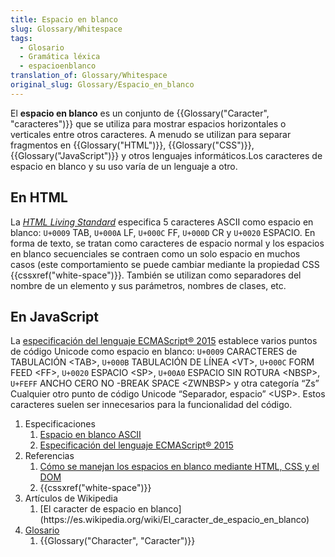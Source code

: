 ```yaml
---
title: Espacio en blanco
slug: Glossary/Whitespace
tags:
  - Glosario
  - Gramática léxica
  - espacioenblanco
translation_of: Glossary/Whitespace
original_slug: Glossary/Espacio_en_blanco
---
```


El **espacio en blanco** es un conjunto de {{Glossary("Caracter", "caracteres")}} que se utiliza para mostrar espacios horizontales o verticales entre otros caracteres. A menudo se utilizan para separar fragmentos en {{Glossary("HTML")}}, {{Glossary("CSS")}}, {{Glossary("JavaScript")}} y otros lenguajes informáticos.Los caracteres de espacio en blanco y su uso varía de un lenguaje a otro.

## En HTML

La [_HTML Living Standard_](https://html.spec.whatwg.org/) especifica 5 caracteres ASCII como espacio en blanco: `U+0009` TAB, `U+000A` LF, `U+000C` FF, `U+000D` CR y `U+0020` ESPACIO. En forma de texto, se tratan como caracteres de espacio normal y los espacios en blanco secuenciales se contraen como un solo espacio en muchos casos (este comportamiento se puede cambiar mediante la propiedad CSS {{cssxref("white-space")}}. También se utilizan como separadores del nombre de un elemento y sus parámetros, nombres de clases, etc.

## En JavaScript

La [especificación del lenguaje ECMAScript® 2015](https://www.ecma-international.org/ecma-262/6.0/#sec-white-space) establece varios puntos de código Unicode como espacio en blanco: `U+0009` CARACTERES de TABULACIÓN \<TAB>, `U+000B` TABULACIÓN DE LÍNEA \<VT>, `U+000C` FORM FEED \<FF>, `U+0020` ESPACIO \<SP>, `U+00A0` ESPACIO SIN ROTURA \<NBSP>, `U+FEFF` ANCHO CERO NO -BREAK SPACE \<ZWNBSP> y otra categoría “Zs” Cualquier otro punto de código Unicode “Separador, espacio” \<USP>. Estos caracteres suelen ser innecesarios para la funcionalidad del código.

<section id="Quick_links">
 <ol>
  <li>Especificaciones
   <ol>
    <li><a href="https://infra.spec.whatwg.org/#ascii-whitespace">Espacio en blanco ASCII</a></li>
    <li><a href="https://www.ecma-international.org/ecma-262/6.0/#sec-white-space">Especificación del lenguaje ECMAScript® 2015</a></li>
   </ol>
  </li>
  <li>Referencias
   <ol>
    <li><a href="/es/docs/Web/API/Document_Object_Model/Whitespace">Cómo se manejan los espacios en blanco mediante HTML, CSS y el DOM</a></li>
    <li>{{cssxref("white-space")}}</li>
   </ol>
  </li>
  <li>Artículos de Wikipedia
   <ol>
    <li>[El caracter de espacio en blanco](https://es.wikipedia.org/wiki/El_caracter_de_espacio_en_blanco)</li>
   </ol>
  </li>
  <li><a href="/es/docs/Glossary">Glosario</a>
   <ol>
    <li>{{Glossary("Character", "Caracter")}}</li>
   </ol>
  </li>
 </ol>
</section>
